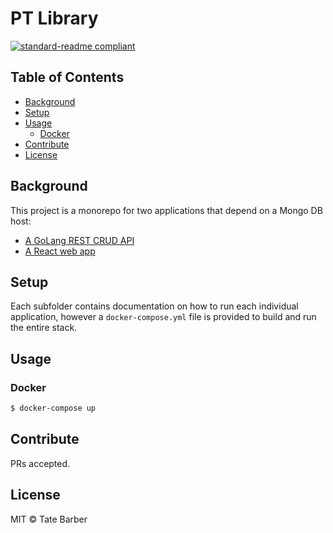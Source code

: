 # PT Library

[![standard-readme compliant](https://img.shields.io/badge/readme%20style-standard-brightgreen.svg)](https://github.com/RichardLitt/standard-readme)

## Table of Contents

- [Background](#background)
- [Setup](#setup)
- [Usage](#usage)
  - [Docker](#docker)
- [Contribute](#contribute)
- [License](#license)

## Background

This project is a monorepo for two applications that depend on a Mongo DB host:

- [A GoLang REST CRUD API](./web/README.md)
- [A React web app](./server/README.md)

## Setup

Each subfolder contains documentation on how to run each individual application, however a `docker-compose.yml` file is provided to build and run the entire stack.

## Usage

### Docker

```sh
$ docker-compose up
```

## Contribute

PRs accepted.

## License

MIT © Tate Barber